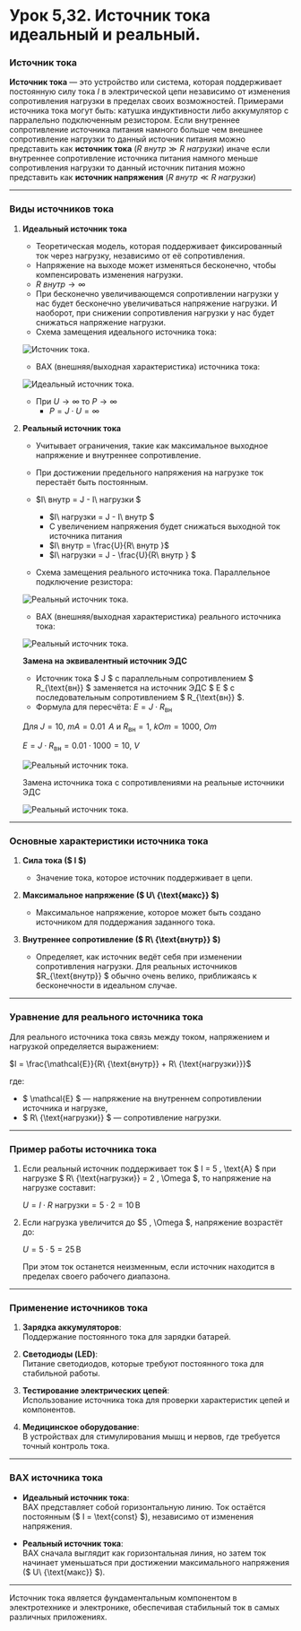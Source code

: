# Урок 5,32. Источник тока идеальный и реальный.

 
### **Источник тока**

**Источник тока** — это устройство или система, которая поддерживает постоянную силу тока $I$ в электрической цепи независимо от изменения сопротивления нагрузки в пределах своих возможностей. Примерами источника тока могут быть: катушка индуктивности либо аккумулятор с парралельно подключенным резистором.  Если внутреннее сопротивление источника питания намного больше чем внешнее сопротивление нагрузки то данный источник питания можно представить как **источник тока** ($R\ внутр \gg R\ нагрузки$) иначе если внутреннее сопротивление источника питания намного меньше сопротивления нагрузки то данный источник питания можно представить как **источник напряжения** ($R\ внутр \ll R\ нагрузки$)

---

### **Виды источников тока**

1. **Идеальный источник тока**  
   - Теоретическая модель, которая поддерживает фиксированный ток через нагрузку, независимо от её сопротивления.  
   - Напряжение на выходе может изменяться бесконечно, чтобы компенсировать изменения нагрузки.  
   - $R\ внутр \to \infty$
   - При бесконечно увеличивающемся сопротивлении нагрузки у нас будет бесконечно увеличиваться напряжение нагрузки. И наоборот, при снижении сопротивления нагрузки у нас будет снижаться напряжение нагрузки.
   - Схема замещения идеального источника тока:

    ![Источник тока.](../img/19.png "Источник тока.")

   - ВАХ (внешняя/выходная характеристика) источника тока:

    ![Идеальный источник тока.](../img/20.png "Идеальный источник тока.")

   - При $U \to \infty$ то $P \to \infty$ 
     - $P = J \cdot U = \infty$

2. **Реальный источник тока**  
   - Учитывает ограничения, такие как максимальное выходное напряжение и внутреннее сопротивление.  
   - При достижении предельного напряжения на нагрузке ток перестаёт быть постоянным.
   - $I\ внутр = J - I\ нагрузки $
     - $I\ нагрузки = J - I\ внутр $
     - С увеличением напряжения будет снижаться выходной ток источника питания
     - $I\ внутр = \frac{U}{R\ внутр }$
     - $I\ нагрузки = J - \frac{U}{R\ внутр } $

   - Схема замещения реального источника тока. Параллельное подключение резистора:

    ![Реальный источник тока.](../img/21.png "Реальный источник тока.")

   - ВАХ (внешняя/выходная характеристика) реального источника тока:

    ![Реальный источник тока.](../img/22.png "Реальный источник тока.")

   **Замена на эквивалентный источник ЭДС**  
   - Источник тока $ J $ с параллельным сопротивлением $ R_{\text{вн}} $ заменяется на источник ЭДС $ E $ с последовательным сопротивлением $ R_{\text{вн}} $.  
   - Формула для пересчёта:
      $E = J \cdot R_{\text{вн}}$

   Для $J=10,\ mA = 0.01\,\ A$ и $R_{\text{вн}} = 1,\ kOm = 1000,\ Om$

   $E = J \cdot R_{\text{вн}} = 0.01\cdot 1000 = 10,\ V$

   ![Реальный источник тока.](../img/21.2.png "Реальный источник тока.")

   Замена источника тока с сопротивлениями на реальные источники ЭДС

   ![Реальный источник тока.](../img/21.3.png "Реальный источник тока.")

---

### **Основные характеристики источника тока**

1. **Сила тока ($ I $)**  
   - Значение тока, которое источник поддерживает в цепи.

2. **Максимальное напряжение ($ U\ {\text{макс}} $)**  
   - Максимальное напряжение, которое может быть создано источником для поддержания заданного тока.

3. **Внутреннее сопротивление ($ R\ {\text{внутр}} $)**  
   - Определяет, как источник ведёт себя при изменении сопротивления нагрузки. Для реальных источников $R_{\text{внутр}} $ обычно очень велико, приближаясь к бесконечности в идеальном случае.

---

### **Уравнение для реального источника тока**

Для реального источника тока связь между током, напряжением и нагрузкой определяется выражением:
 
$I = \frac{\mathcal{E}}{R\ {\text{внутр}} + R\ {\text{нагрузки}}}$
 
где:  
- $ \mathcal{E} $ — напряжение на внутреннем сопротивлении источника и нагрузке,  
- $ R\ {\text{нагрузки}} $ — сопротивление нагрузки.

---

### **Пример работы источника тока**

1. Если реальный источник поддерживает ток $ I = 5 \, \text{А} $ при нагрузке $ R\ {\text{нагрузки}} = 2 \, \Omega $, то напряжение на нагрузке составит:  
   
   $U = I \cdot R\ {\text{нагрузки}} = 5 \cdot 2 = 10 \, \text{В}$
   

2. Если нагрузка увеличится до $5 \, \Omega $, напряжение возрастёт до:  
   
   $U = 5 \cdot 5 = 25 \, \text{В}$
     
   При этом ток останется неизменным, если источник находится в пределах своего рабочего диапазона.

---

### **Применение источников тока**

1. **Зарядка аккумуляторов**:  
   Поддержание постоянного тока для зарядки батарей.  

2. **Светодиоды (LED)**:  
   Питание светодиодов, которые требуют постоянного тока для стабильной работы.  

3. **Тестирование электрических цепей**:  
   Использование источника тока для проверки характеристик цепей и компонентов.  

4. **Медицинское оборудование**:  
   В устройствах для стимулирования мышц и нервов, где требуется точный контроль тока.

---

### **ВАХ источника тока**

- **Идеальный источник тока**:  
  ВАХ представляет собой горизонтальную линию. Ток остаётся постоянным ($ I = \text{const} $), независимо от изменения напряжения.  

- **Реальный источник тока**:  
  ВАХ сначала выглядит как горизонтальная линия, но затем ток начинает уменьшаться при достижении максимального напряжения ($ U\ {\text{макс}} $).

---

Источник тока является фундаментальным компонентом в электротехнике и электронике, обеспечивая стабильный ток в самых различных приложениях.
 